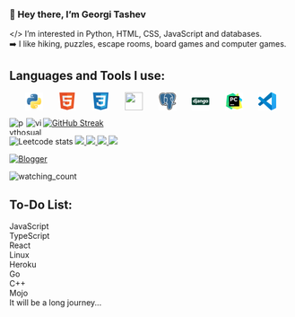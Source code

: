 ### :wave: Hey there, I’m Georgi Tashev

</> I’m interested in Python, HTML, CSS, JavaScript and databases.  
➡️ I like hiking, puzzles, escape rooms, board games and computer games.

## Languages and Tools I use:
<div style="display: flex;justify-content: space-evenly;">
<img height="32" width="32" src="https://github.com/devicons/devicon/blob/v2.14.0/icons/python/python-original.svg" />
<img height="32" width="32" src="https://github.com/devicons/devicon/blob/v2.14.0/icons/html5/html5-original.svg" />
<img height="32" width="32" src="https://github.com/devicons/devicon/blob/v2.14.0/icons/css3/css3-original.svg" />
<img height="32" width="32" src="https://user-images.githubusercontent.com/3369400/139447912-e0f43f33-6d9f-45f8-be46-2df5bbc91289.png" />
<img height="32" width="32" src="https://github.com/devicons/devicon/blob/v2.14.0/icons/postgresql/postgresql-original.svg" />
<img height="32" width="32" src="https://github.com/devicons/devicon/blob/v2.14.0/icons/django/django-original.svg" />
<img height="32" width="32" src="https://github.com/devicons/devicon/blob/v2.14.0/icons/pycharm/pycharm-original.svg" />
<img height="32" width="32" src="https://github.com/devicons/devicon/blob/v2.14.0/icons/vscode/vscode-original.svg" />
</div>

<a target="_blank" rel="noopener noreferrer nofollow" href="https://camo.githubusercontent.com/d044e8786fec91a4e9dc6f2583cb5d1cf1ed655cb70aeb8d7d610da5cc41b20f/68747470733a2f2f696d672e69636f6e73382e636f6d2f636f6c6f722f34382f707974686f6e2d2d76312e706e67"><img align="left" width="30" height="30" src="https://camo.githubusercontent.com/d044e8786fec91a4e9dc6f2583cb5d1cf1ed655cb70aeb8d7d610da5cc41b20f/68747470733a2f2f696d672e69636f6e73382e636f6d2f636f6c6f722f34382f707974686f6e2d2d76312e706e67" alt="python--v1" data-canonical-src="https://img.icons8.com/color/48/python--v1.png" style="max-width: 100%;"></a>
<a target="_blank" rel="noopener noreferrer nofollow" href="https://camo.githubusercontent.com/e739222ecdf853bb04ee9c79d229fbb4efc09d7e53e7ee2b415c5f3eb89a0bba/68747470733a2f2f696d672e69636f6e73382e636f6d2f636f6c6f722f34382f76697375616c2d73747564696f2d636f64652d323031392e706e67"><img align="left" width="30" height="30" src="https://camo.githubusercontent.com/e739222ecdf853bb04ee9c79d229fbb4efc09d7e53e7ee2b415c5f3eb89a0bba/68747470733a2f2f696d672e69636f6e73382e636f6d2f636f6c6f722f34382f76697375616c2d73747564696f2d636f64652d323031392e706e67" alt="visual-studio-code-2019" data-canonical-src="https://img.icons8.com/color/48/visual-studio-code-2019.png" style="max-width: 100%;"></a>


[![GitHub Streak](http://github-readme-streak-stats.herokuapp.com?user=xaoccc&theme=dark&hide_border=true)](https://git.io/streak-stats) 

<img alt="Leetcode stats" src="https://leetcode-stats-six.vercel.app/api?username=xaocccc&theme=dark" width="495px"/>  

<a href="https://www.linkedin.com/in/georgi-tashev-3aab33a/">
  <img src="https://img.shields.io/badge/linkedin-%230077B5.svg?style=for-the-badge&logo=linkedin&logoColor=white">
</a>
<a href="https://www.facebook.com/georgi.tashev">
  <img src="https://img.shields.io/badge/Facebook-%231877F2.svg?style=for-the-badge&logo=Facebook&logoColor=white">
</a>
<a href="mailto:georgi.taschev@gmail.com">
  <img src="https://img.shields.io/badge/Gmail-D14836?style=for-the-badge&logo=gmail&logoColor=white">
</a>
<a href="https://discordapp.com/users/tashev_undead#3003">
  <img src="https://img.shields.io/badge/Discord-%235865F2.svg?style=for-the-badge&logo=discord&logoColor=white">
</a>

<a href="https://tashev83.blogspot.com/">  
  
![Blogger](https://img.shields.io/badge/Blogger-FF5722?style=for-the-badge&logo=blogger&logoColor=white)
  
</a>

<img src="https://komarev.com/ghpvc/?username=xaoccc&color=brightgreen" alt="watching_count" />

## To-Do List:
JavaScript  
TypeScript  
React  
Linux  
Heroku  
Go  
C++  
Mojo  
It will be a long journey...

<!---
https://api.codetabs.com/v1/loc/?github=xaoccc/python
xaoccc/xaoccc is a ✨ special ✨ repository because its `README.md` (this file) appears on your GitHub profile.
You can click the Preview link to take a look at your changes.
--->
